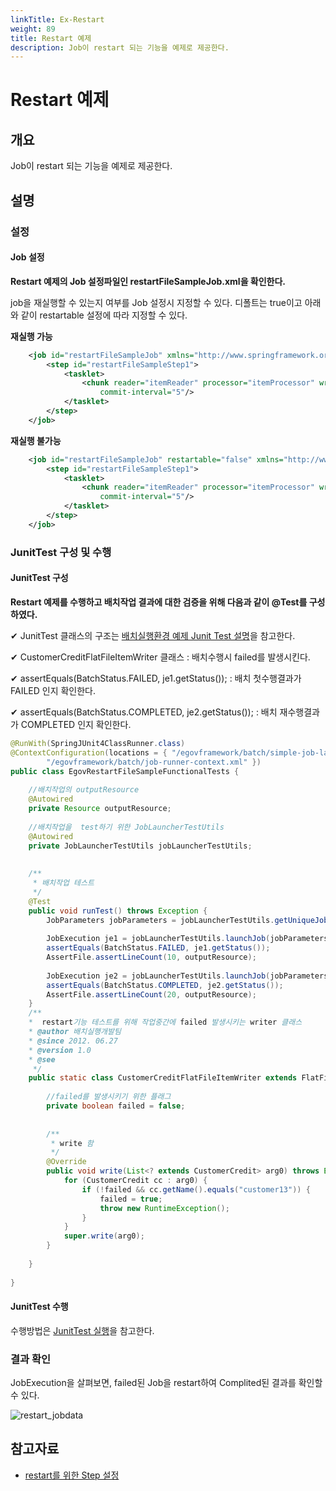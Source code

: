 ```yaml
---
linkTitle: Ex-Restart
weight: 89
title: Restart 예제
description: Job이 restart 되는 기능을 예제로 제공한다.
---
```

# Restart 예제

## 개요
Job이 restart 되는 기능을 예제로 제공한다.

## 설명
### 설정
#### Job 설정
<b>Restart 예제의 Job 설정파일인 restartFileSampleJob.xml을 확인한다.</b>

job을 재실행할 수 있는지 여부를 Job 설정시 지정할 수 있다. 디폴트는 true이고 아래와 같이 restartable 설정에 따라 지정할 수 있다.

<b>재실행 가능</b>

```xml
	<job id="restartFileSampleJob" xmlns="http://www.springframework.org/schema/batch">
		<step id="restartFileSampleStep1">
			<tasklet>
				<chunk reader="itemReader" processor="itemProcessor" writer="itemWriter"
					commit-interval="5"/>
			</tasklet>
		</step>
	</job>
```

<b>재실행 불가능</b>

```xml
	<job id="restartFileSampleJob" restartable="false" xmlns="http://www.springframework.org/schema/batch">
		<step id="restartFileSampleStep1">
			<tasklet>
				<chunk reader="itemReader" processor="itemProcessor" writer="itemWriter"
					commit-interval="5"/>
			</tasklet>
		</step>
	</job>
```

### JunitTest 구성 및 수행
#### JunitTest 구성
<b>Restart 예제를 수행하고 배치작업 결과에 대한 검증을 위해 다음과 같이 @Test를 구성하였다.</b>

✔ JunitTest 클래스의 구조는 [배치실행환경 예제 Junit Test 설명](./batch-example-run_junit_test.md)을 참고한다.

✔ CustomerCreditFlatFileItemWriter 클래스 : 배치수행시 failed를 발생시킨다.

✔ assertEquals(BatchStatus.FAILED, je1.getStatus()); : 배치 첫수행결과가 FAILED 인지 확인한다.

✔ assertEquals(BatchStatus.COMPLETED, je2.getStatus()); : 배치 재수행결과가 COMPLETED 인지 확인한다.

```java
@RunWith(SpringJUnit4ClassRunner.class)
@ContextConfiguration(locations = { "/egovframework/batch/simple-job-launcher-context.xml", "/egovframework/batch/jobs/restartFileSampleJob.xml",
		"/egovframework/batch/job-runner-context.xml" })
public class EgovRestartFileSampleFunctionalTests {
 
	//배치작업의 outputResource
	@Autowired
	private Resource outputResource;
 
	//배치작업을  test하기 위한 JobLauncherTestUtils
	@Autowired
	private JobLauncherTestUtils jobLauncherTestUtils;
 
 
	/**
	 * 배치작업 테스트
	 */
	@Test
	public void runTest() throws Exception {
		JobParameters jobParameters = jobLauncherTestUtils.getUniqueJobParameters();
 
		JobExecution je1 = jobLauncherTestUtils.launchJob(jobParameters);
		assertEquals(BatchStatus.FAILED, je1.getStatus());
		AssertFile.assertLineCount(10, outputResource);
 
		JobExecution je2 = jobLauncherTestUtils.launchJob(jobParameters);
		assertEquals(BatchStatus.COMPLETED, je2.getStatus());
		AssertFile.assertLineCount(20, outputResource);
	}
    /**
    *  restart기능 테스트를 위해 작업중간에 failed 발생시키는 writer 클래스
    * @author 배치실행개발팀
    * @since 2012. 06.27
    * @version 1.0
    * @see
     */
	public static class CustomerCreditFlatFileItemWriter extends FlatFileItemWriter<CustomerCredit> {
 
		//failed를 발생시키기 위한 플래그
		private boolean failed = false;
 
 
		/**
		 * write 함
		 */
		@Override
		public void write(List<? extends CustomerCredit> arg0) throws Exception {
			for (CustomerCredit cc : arg0) {
				if (!failed && cc.getName().equals("customer13")) {
					failed = true;
					throw new RuntimeException();
				}
			}
			super.write(arg0);
		}
 
	}
 
}
```

#### JunitTest 수행
수행방법은 [JunitTest 실행](./batch-example-junit.md#Junit-Test-실행)을 참고한다.

### 결과 확인
JobExecution을 살펴보면, failed된 Job을 restart하여 Complited된 결과를 확인할 수 있다.

![restart_jobdata](../images/restart_jobdata.png)

## 참고자료
- [restart를 위한 Step 설정](./brte-batch-core-step.md)